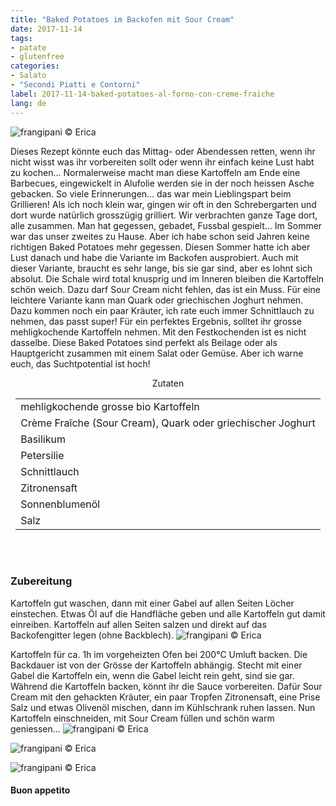 ```yaml
---
title: "Baked Potatoes im Backofen mit Sour Cream"
date: 2017-11-14
tags:
- patate
- glutenfree
categories:
- Salato
- "Secondi Piatti e Contorni"
label: 2017-11-14-baked-potatoes-al-forno-con-creme-fraiche
lang: de
---
```

![](../2017-11-14-baked-potatoes-al-forno-con-creme-fraiche/header.jpg "frangipani © Erica")

Dieses Rezept könnte euch das Mittag- oder Abendessen retten, wenn ihr nicht wisst was ihr vorbereiten sollt oder wenn ihr einfach keine Lust habt zu kochen... Normalerweise macht man diese Kartoffeln am Ende eine Barbecues, eingewickelt in Alufolie werden sie in der noch heissen Asche gebacken. So viele Erinnerungen... das war mein Lieblingspart beim Grillieren! Als ich noch klein war, gingen wir oft in den Schrebergarten und dort wurde natürlich grosszügig grilliert. Wir verbrachten ganze Tage dort, alle zusammen. Man hat gegessen, gebadet, Fussbal gespielt... Im Sommer war das unser zweites zu Hause. Aber ich habe schon seid Jahren keine richtigen Baked Potatoes mehr gegessen. Diesen Sommer hatte ich aber Lust danach und habe die Variante im Backofen ausprobiert. Auch mit dieser Variante, braucht es sehr lange, bis sie gar sind, aber es lohnt sich absolut. Die Schale wird total knusprig und im Inneren bleiben die Kartoffeln schön weich. Dazu darf Sour Cream nicht fehlen, das ist ein Muss. Für eine leichtere Variante kann man Quark oder griechischen Joghurt nehmen. Dazu kommen noch ein paar Kräuter, ich rate euch immer Schnittlauch zu nehmen, das passt super! Für ein perfektes Ergebnis, solltet ihr grosse mehligkochende Kartoffeln nehmen. Mit den Festkochenden ist es nicht dasselbe. Diese Baked Potatoes sind perfekt als Beilage oder als Hauptgericht zusammen mit einem Salat oder Gemüse. Aber ich warne euch, das Suchtpotential ist hoch!

<div id="wrapper" style="text-align: center">
  <div id="yourdiv" style="display: inline-block;">
    <div class="ingredients">
      <div class="ingredients-title">Zutaten</div>
           <table>
        <tbody>
          <tr>
            <td>mehligkochende grosse bio Kartoffeln</td>
          </tr>
          <tr>
            <td>Crème Fraîche (Sour Cream), Quark oder griechischer Joghurt</td>
          </tr>
          <tr>
            <td>Basilikum</td>
          </tr>
          <tr>
            <td>Petersilie</td>
          </tr>
          <tr>
            <td>Schnittlauch</td>
          </tr>
          <tr>
            <td>Zitronensaft</td>
          </tr>
          <tr>
            <td>Sonnenblumenöl</td>
          </tr>
          <tr>
            <td>Salz</td>
          </tr>
        </tbody>
      </table>
      <br></br>
    </div>
  </div>
</div>


<h3>
  <font color="grey">
    <i class="fa-solid fa-gears"></i>
  </font> Zubereitung
</h3>

Kartoffeln gut waschen, dann mit einer Gabel auf allen Seiten Löcher einstechen. Etwas Öl auf die Handfläche geben und alle Kartoffeln gut damit einreiben. Kartoffeln auf allen Seiten salzen und direkt auf das Backofengitter legen (ohne Backblech).
![](../2017-11-14-baked-potatoes-al-forno-con-creme-fraiche/griglia.jpg "frangipani © Erica")

Kartoffeln für ca. 1h im vorgeheizten Ofen bei 200°C Umluft backen. Die Backdauer ist von der Grösse der Kartoffeln abhängig. Stecht mit einer Gabel die Kartoffeln ein, wenn die Gabel leicht rein geht, sind sie gar. Während die Kartoffeln backen, könnt ihr die Sauce vorbereiten. Dafür Sour Cream mit den gehackten Kräuter, ein paar Tropfen Zitronensaft, eine Prise Salz und etwas Olivenöl mischen, dann im Kühlschrank ruhen lassen. Nun Kartoffeln einschneiden, mit Sour Cream füllen und schön warm geniessen...
![](../2017-11-14-baked-potatoes-al-forno-con-creme-fraiche/risultato1.jpg "frangipani © Erica")

![](../2017-11-14-baked-potatoes-al-forno-con-creme-fraiche/risultato2.jpg "frangipani © Erica")

![](../2017-11-14-baked-potatoes-al-forno-con-creme-fraiche/risultato3.jpg "frangipani © Erica")

<h4>Buon appetito
  <font color="red">
    <i class="fa-regular fa-face-smile"></i>
  </font>
</h4>
